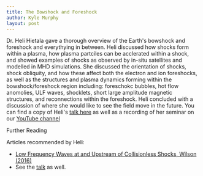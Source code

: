 ```yaml
---
title: The Bowshock and Foreshock
author: Kyle Murphy
layout: post
---
```


Dr. Heli Hietala gave a thorough overview of the Earth's bowshock and foreshock and everythying in between. Heli discussed how shocks form within a plasma, how plasma partciles can be acclerated within a shock, and showed examples of shocks as observed by in-situ satellites and modelled in MHD simulations. She discussed the orientation of shocks, shock obliquity, and how these affect both the electron and ion foreshocks, as well as the structures and plasma dynamics forming within the bowshock/foreshock region including: foreschokc bubbles, hot flow anomolies, ULF waves, shocklets, short large amplitude magnetic structures, and reconnections within the foreshock. Heli concluded with a discussion of where she would like to see the field move in the future. You can find a copy of Heli's [talk here][1] as well as a recording of her seminar on our [YouTube channel][2]

 

Further Reading

Articles recommended by Heli:

- [Low Frequency Waves at and Upstream of Collisionless Shocks, Wilson (2016)][3]
- See the [talk][1] as well.



[1]:https://github.com/MSOLSS/MagSeminars/blob/master/presentations/Hietala_Magnetosphere_Online_Seminar_2020_05_11.pdf
[2]:https://www.youtube.com/channel/UCNlOK9mCmI3V111EHQRCuEQ
[3]:https://agupubs.onlinelibrary.wiley.com/doi/abs/10.1002/9781119055006.ch16
